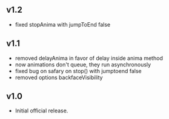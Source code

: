 
v1.2
---------------------

  * fixed stopAnima with jumpToEnd false

v1.1
---------------------

  * removed delayAnima in favor of delay inside anima method
  * now animations don't queue, they run asynchronously
  * fixed bug on safary on stop() with jumptoend false
  * removed options backfaceVisibility

v1.0
---------------------

  * Initial official release.
